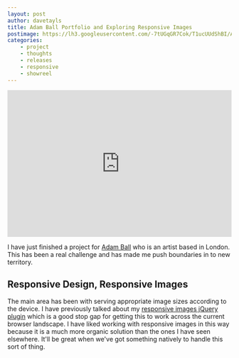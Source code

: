 ```yaml
---
layout: post
author: davetayls
title: Adam Ball Portfolio and Exploring Responsive Images
postimage: https://lh3.googleusercontent.com/-7tUGqGR7Cok/T1ucUUdShBI/AAAAAAAAllI/iXvLJHC0DiM/s800/adamball.jpg
categories:
    - project
    - thoughts
    - releases
    - responsive
    - showreel
---
```


<iframe src="http://player.vimeo.com/video/38253029?title=0&amp;byline=0&amp;portrait=0" width="100%" height="330" frameborder="0" webkitAllowFullScreen="yes" mozallowfullscreen="yes" allowFullScreen="yes">vimeo</iframe>

I have just finished a project for [Adam Ball](http://www.adamballonline.com) who is an artist based in London. This has been a real challenge and has made me push boundaries in to new territory.

## Responsive Design, Responsive Images
The main area has been with serving appropriate image sizes according to the device. I have previously talked about my [responsive images jQuery plugin](/blog/2012/01/29/jquery-lazyloader-organic-responsive-images/) which is a good stop gap for getting this to work across the current browser landscape. I have liked working with responsive images in this way because it is a much more organic solution than the ones I have seen elsewhere. It'll be great when we've got something natively to handle this sort of thing.

